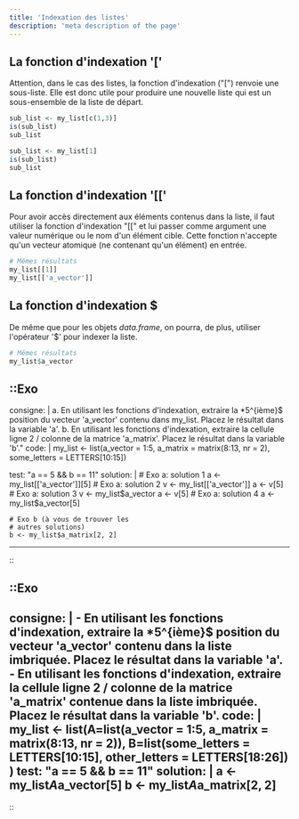 ```yaml
---
title: 'Indexation des listes'
description: 'meta description of the page'
---
```


## La fonction d'indexation '['

Attention, dans le cas des listes, la fonction d'indexation ("[") renvoie une sous-liste. Elle est donc utile pour produire une nouvelle liste qui est un sous-ensemble de la liste de départ.

```r
sub_list <- my_list[c(1,3)]
is(sub_list)
sub_list
```

```r
sub_list <- my_list[1]
is(sub_list)
sub_list
```

## La fonction d'indexation '[['

Pour avoir accès directement aux éléments contenus dans la liste, il faut utiliser la fonction d'indexation "[[" et lui passer comme argument une valeur numérique ou le nom d'un élément cible. Cette fonction n'accepte qu'un vecteur atomique (ne contenant qu'un élément) en entrée.

```r
# Mêmes résultats
my_list[[1]]
my_list[['a_vector']]
```

## La fonction d'indexation $

De même que pour les objets  *data.frame*, on pourra, de plus, utiliser l'opérateur '$' pour indexer la liste.

```r
# Mêmes résultats
my_list$a_vector
```

::Exo
---
consigne: |
    a. En utilisant les fonctions d'indexation, extraire la *5^{ième}$ position du vecteur 'a_vector' contenu dans my_list. Placez le résultat dans la variable 'a'. 
    b. En utilisant les fonctions d'indexation, extraire la cellule ligne 2 / colonne de la matrice 'a_matrix'. Placez le résultat dans la variable 'b'."
code: |
    my_list <- list(a_vector = 1:5, 
                a_matrix = matrix(8:13, nr = 2), 
                some_letters = LETTERS[10:15])

test: "a == 5 && b == 11"
solution: |
    # Exo a: solution 1
    a <- my_list[['a_vector']][5]
    # Exo a: solution 2
    v <- my_list[['a_vector']]
    a <- v[5]
    # Exo a: solution 3
    v <- my_list$a_vector
    a <- v[5]
    # Exo a: solution 4
    a <- my_list$a_vector[5]


    # Exo b (à vous de trouver les 
    # autres solutions)
    b <- my_list$a_matrix[2, 2]
---
::

::Exo
---
consigne: |
    - En utilisant les fonctions d'indexation, extraire la *5^{ième}$ position du vecteur 'a_vector' contenu dans la liste imbriquée. Placez le résultat dans la variable 'a'. 
    - En utilisant les fonctions d'indexation, extraire la cellule ligne 2 / colonne de la matrice 'a_matrix' contenue dans la liste imbriquée. Placez le résultat dans la variable 'b'.
code: |
    my_list <- list(A=list(a_vector = 1:5, 
                       a_matrix = matrix(8:13, nr = 2)),
                B=list(some_letters = LETTERS[10:15],
                       other_letters = LETTERS[18:26])
               )
test: "a == 5 && b == 11"
solution: |
    a <- my_list$A$a_vector[5]
    b <- my_list$A$a_matrix[2, 2]
---
::
